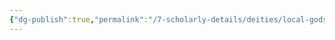 ```yaml
---
{"dg-publish":true,"permalink":"/7-scholarly-details/deities/local-gods/gaea/","noteIcon":""}
---
```






